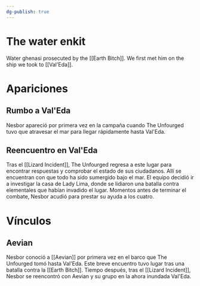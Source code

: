 ```yaml
---
dg-publish: true
---
```

# The water enkit
Water ghenasi prosecuted by the [[Earth Bitch]]. We first met him on the ship we took to [[Val'Eda]]. 
# Apariciones
## Rumbo a Val'Eda
Nesbor apareció por primera vez en la campaña cuando The Unfourged tuvo que atravesar el mar para llegar rápidamente hasta Val'Eda. 
## Reencuentro en Val'Eda
Tras el [[Lizard Incident]], The Unfourged regresa a este lugar para encontrar respuestas y comprobar el estado de sus ciudadanos. Allí se encuentran con que todo ha sido sumergido bajo el mar. El equipo decidió ir a investigar la casa de Lady Lima, donde se lidiaron una batalla contra elementales que habían invadido el lugar. Momentos antes de terminar el combate, Nesbor acudió para prestar su ayuda a los cuatro.  
# Vínculos
## Aevian
Nesbor conoció a [[Aevian]] por primera vez en el barco que The Unfourged tomó hasta Val'Eda. Este breve encuentro tuvo lugar tras una batalla contra la [[Earth Bitch]]. 
Tiempo después, tras el [[Lizard Incident]], Nesbor se reencontró con Aevian y su grupo en la ahora inundada Val'Eda.

